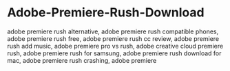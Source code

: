 # Adobe-Premiere-Rush-Download
adobe premiere rush alternative, adobe premiere rush compatible phones, adobe premiere rush free, adobe premiere rush cc review, adobe premiere rush add music, adobe premiere pro vs rush, adobe creative cloud premiere rush, adobe premiere rush for samsung, adobe premiere rush download for mac, adobe premiere rush crashing, adobe premiere
